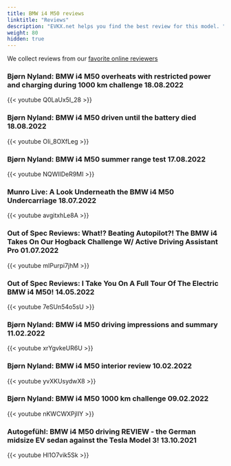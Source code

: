 ```yaml
---
title: BMW i4 M50 reviews
linktitle: "Reviews"
description: "EVKX.net helps you find the best review for this model. "
weight: 80
hidden: true
---
```

<object class="img-fluid" type="image/svg+xml" data="../modelnavigation.svg"></object>
We collect reviews from our [favorite online reviewers](/guides/evreviewers/)

### Bjørn Nyland: BMW i4 M50 overheats with restricted power and charging during 1000 km challenge 18.08.2022

{{< youtube Q0LaUx5I_28 >}}

### Bjørn Nyland: BMW i4 M50 driven until the battery died 18.08.2022

{{< youtube OIi_8OXfLeg >}}

### Bjørn Nyland: BMW i4 M50 summer range test 17.08.2022

{{< youtube NQWIlDeR9MI >}}

### Munro Live: A Look Underneath the BMW i4 M50 Undercarriage 18.07.2022

{{< youtube avgitxhLe8A >}}

### Out of Spec Reviews: What!? Beating Autopilot?! The BMW i4 Takes On Our Hogback Challenge W/ Active Driving Assistant Pro 01.07.2022

{{< youtube mIPurpi7jhM >}}

### Out of Spec Reviews: I Take You On A Full Tour Of The Electric BMW i4 M50! 14.05.2022

{{< youtube 7eSUn54o5sU >}}

### Bjørn Nyland: BMW i4 M50 driving impressions and summary 11.02.2022

{{< youtube xrYgvkeUR6U >}}

### Bjørn Nyland: BMW i4 M50 interior review 10.02.2022

{{< youtube yvXKUsydwX8 >}}

### Bjørn Nyland: BMW i4 M50 1000 km challenge 09.02.2022

{{< youtube nKWCWXPjlIY >}}

### Autogefühl: BMW i4 M50 driving REVIEW - the German midsize EV sedan against the Tesla Model 3! 13.10.2021

{{< youtube Hl1O7vik5Sk >}}

